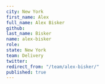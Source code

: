```yaml
---
city: New York
first_name: Alex
full_name: Alex Bisker
github: 
last_name: Bisker
name: alex-bisker
role: 
state: New York
team: Delivery
twitter: 
redirect_from: "/team/alex-bisker/"
published: true
---
```


